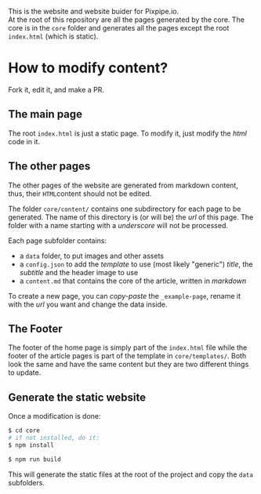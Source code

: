 This is the website and website buider for Pixpipe.io.  
At the root of this repository are all the pages generated by the core. The core is in the `core` folder and generates all the pages except the root `index.html` (which is static).

# How to modify content?
Fork it, edit it, and make a PR.

## The main page
The root `index.html` is just a static page. To modify it, just modify the *html* code in it.

## The other pages
The other pages of the website are generated from markdown content, thus, their `HTML`content should not be edited.  

The folder `core/content/` contains one subdirectory for each page to be generated. The name of this directory is (or will be) the *url* of this page. The folder with a name starting with a *underscore* will not be processed.  

Each page subfolder contains:
- a `data` folder, to put images and other assets
- a `config.json` to add the *template* to use (most likely "generic") *title*, the *subtitle* and the header image to use
- a `content.md` that contains the core of the article, written in *markdown*

To create a new page, you can *copy-paste* the `_example-page`, rename it with the *url* you want and change the data inside.  

## The Footer
The footer of the home page is simply part of the `index.html` file while the footer of the article pages is part of the template in `core/templates/`. Both look the same and have the same content but they are two different things to update.

## Generate the static website
Once a modification is done:

```bash
$ cd core
# if not installed, do it:
$ npm install

$ npm run build
```

This will generate the static files at the root of the project and copy the `data` subfolders.
